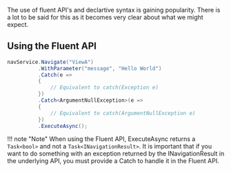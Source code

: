 The use of fluent API's and declartive syntax is gaining popularity. There is a lot to be said for this as it becomes very clear about what we might expect.

## Using the Fluent API

```c#
navService.Navigate("ViewA")
          .WithParameter("message", "Hello World")
          .Catch(e =>
          {
              // Equivalent to catch(Exception e)
          })
          .Catch<ArgumentNullException>(e =>
          {
              // Equivalent to catch(ArgumentNullException e)
          })
          .ExecuteAsync();
```

!!! note "Note"
    When using the Fluent API, ExecuteAsync returns a `Task<bool>` and not a `Task<INavigationResult>`. It is important that if you want to do something with an exception returned by the INavigationResult in the underlying API, you must provide a Catch to handle it in the Fluent API.